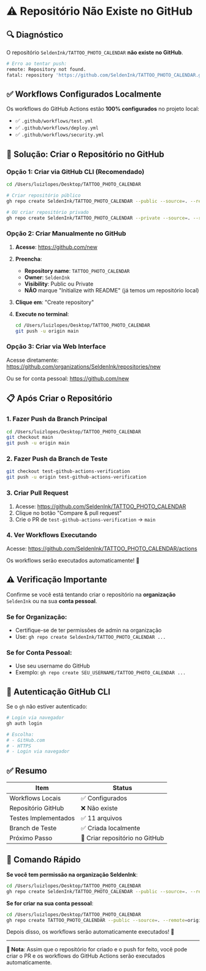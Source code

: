# ⚠️ Repositório Não Existe no GitHub

## 🔍 Diagnóstico

O repositório `SeldenInk/TATTOO_PHOTO_CALENDAR` **não existe no GitHub**.

```bash
# Erro ao tentar push:
remote: Repository not found.
fatal: repository 'https://github.com/SeldenInk/TATTOO_PHOTO_CALENDAR.git/' not found
```

## ✅ Workflows Configurados Localmente

Os workflows do GitHub Actions estão **100% configurados** no projeto local:
- ✅ `.github/workflows/test.yml`
- ✅ `.github/workflows/deploy.yml`
- ✅ `.github/workflows/security.yml`

## 🚀 Solução: Criar o Repositório no GitHub

### Opção 1: Criar via GitHub CLI (Recomendado)

```bash
cd /Users/luizlopes/Desktop/TATTOO_PHOTO_CALENDAR

# Criar repositório público
gh repo create SeldenInk/TATTOO_PHOTO_CALENDAR --public --source=. --remote=origin --push

# OU criar repositório privado
gh repo create SeldenInk/TATTOO_PHOTO_CALENDAR --private --source=. --remote=origin --push
```

### Opção 2: Criar Manualmente no GitHub

1. **Acesse**: https://github.com/new

2. **Preencha**:
   - **Repository name**: `TATTOO_PHOTO_CALENDAR`
   - **Owner**: `SeldenInk`
   - **Visibility**: Public ou Private
   - **NÃO** marque "Initialize with README" (já temos um repositório local)

3. **Clique em**: "Create repository"

4. **Execute no terminal**:
   ```bash
   cd /Users/luizlopes/Desktop/TATTOO_PHOTO_CALENDAR
   git push -u origin main
   ```

### Opção 3: Criar via Web Interface

Acesse diretamente: https://github.com/organizations/SeldenInk/repositories/new

Ou se for conta pessoal: https://github.com/new

## 📋 Após Criar o Repositório

### 1. Fazer Push da Branch Principal

```bash
cd /Users/luizlopes/Desktop/TATTOO_PHOTO_CALENDAR
git checkout main
git push -u origin main
```

### 2. Fazer Push da Branch de Teste

```bash
git checkout test-github-actions-verification
git push -u origin test-github-actions-verification
```

### 3. Criar Pull Request

1. Acesse: https://github.com/SeldenInk/TATTOO_PHOTO_CALENDAR
2. Clique no botão "Compare & pull request"
3. Crie o PR de `test-github-actions-verification` → `main`

### 4. Ver Workflows Executando

Acesse: https://github.com/SeldenInk/TATTOO_PHOTO_CALENDAR/actions

Os workflows serão executados automaticamente! 🎉

## ⚠️ Verificação Importante

Confirme se você está tentando criar o repositório na **organização** `SeldenInk` ou na sua **conta pessoal**.

### Se for Organização:
- Certifique-se de ter permissões de admin na organização
- Use: `gh repo create SeldenInk/TATTOO_PHOTO_CALENDAR ...`

### Se for Conta Pessoal:
- Use seu username do GitHub
- Exemplo: `gh repo create SEU_USERNAME/TATTOO_PHOTO_CALENDAR ...`

## 🔐 Autenticação GitHub CLI

Se o `gh` não estiver autenticado:

```bash
# Login via navegador
gh auth login

# Escolha:
# - GitHub.com
# - HTTPS
# - Login via navegador
```

## ✅ Resumo

| Item | Status |
|------|--------|
| Workflows Locais | ✅ Configurados |
| Repositório GitHub | ❌ Não existe |
| Testes Implementados | ✅ 11 arquivos |
| Branch de Teste | ✅ Criada localmente |
| Próximo Passo | 🚀 Criar repositório no GitHub |

## 🎯 Comando Rápido

**Se você tem permissão na organização SeldenInk**:

```bash
cd /Users/luizlopes/Desktop/TATTOO_PHOTO_CALENDAR
gh repo create SeldenInk/TATTOO_PHOTO_CALENDAR --public --source=. --remote=origin --push --description "Sistema Híbrido de Agenda Visual para Tatuadores"
```

**Se for criar na sua conta pessoal**:

```bash
cd /Users/luizlopes/Desktop/TATTOO_PHOTO_CALENDAR
gh repo create TATTOO_PHOTO_CALENDAR --public --source=. --remote=origin --push --description "Sistema Híbrido de Agenda Visual para Tatuadores"
```

Depois disso, os workflows serão automaticamente executados! 🚀

---

**📌 Nota**: Assim que o repositório for criado e o push for feito, você pode criar o PR e os workflows do GitHub Actions serão executados automaticamente.

